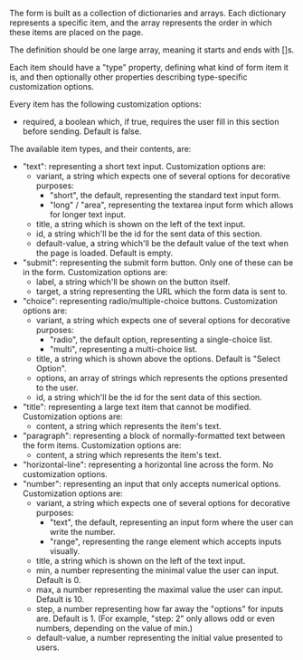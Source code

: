
The form is built as a collection of dictionaries and arrays. Each dictionary represents a specific item, and
the array represents the order in which these items are placed on the page.

The definition should be one large array, meaning it starts and ends with []s.

Each item should have a "type" property, defining what kind of form item it is, and then optionally
other properties describing type-specific customization options.

Every item has the following customization options:
- required, a boolean which, if true, requires the user fill in this section before sending. Default is false.

The available item types, and their contents, are:
- "text": representing a short text input.
Customization options are:
  -   variant, a string which expects one of several options for decorative purposes:
      - "short", the default, representing the standard text input form.
      - "long" / "area", representing the textarea input form which allows for longer text input.
  -   title, a string which is shown on the left of the text input.
  -   id, a string which'll be the id for the sent data of this section.
  -   default-value, a string which'll be the default value of the text when the page is loaded. Default is empty.
- "submit": representing the submit form button. Only one of these can be in the form.
Customization options are:
  -   label, a string which'll be shown on the button itself.
  -   target, a string representing the URL which the form data is sent to.
- "choice": representing radio/multiple-choice buttons.
Customization options are:
  -   variant, a string which expects one of several options for decorative purposes:
      - "radio", the default option, representing a single-choice list.
      - "multi", representing a multi-choice list.
  -   title, a string which is shown above the options. Default is "Select Option".
  -   options, an array of strings which represents the options presented to the user.
  -   id, a string which'll be the id for the sent data of this section.
-   "title": representing a large text item that cannot be modified.
Customization options are:
      -   content, a string which represents the item's text.
-   "paragraph": representing a block of normally-formatted text between the form items.
Customization options are:
      -   content, a string which represents the item's text.
-   "horizontal-line": representing a horizontal line across the form.
No customization options.
-   "number": representing an input that only accepts numerical options.
Customization options are:
    -   variant, a string which expects one of several options for decorative purposes:
          - "text", the default, representing an input form where the user can write the number.
          - "range", representing the range element which accepts inputs visually.
    -   title, a string which is shown on the left of the text input.
    -   min, a number representing the minimal value the user can input. Default is 0.
    -   max, a number representing the maximal value the user can input. Default is 10.
    -   step, a number representing how far away the "options" for inputs are. Default is 1.
    (For example, "step: 2" only allows odd or even numbers, depending on the value of min.)
    -   default-value, a number representing the initial value presented to users.
